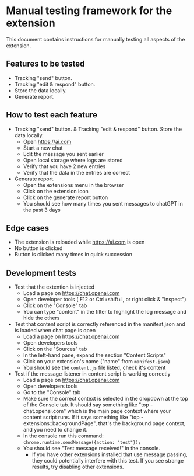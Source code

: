 # Manual testing framework for the extension

This document contains instructions for manually testing all aspects of the extension. 

## Features to be tested

- Tracking "send" button. 
- Tracking "edit & respond" button.
- Store the data locally.
- Generate report.

## How to test each feature

- Tracking "send" button. & Tracking "edit & respond" button. Store the data locally.
  - Open https://ai.com
  - Start a new chat
  - Edit the message you sent earlier
  - Open local storage where logs are stored
  - Verify that you have 2 new entries
  - Verify that the data in the entries are correct
- Generate report.
  - Open the extensions menu in the browser
  - Click on the extension icon
  - Click on the generate report button
  - You should see how many times you sent messages to chatGPT in the past 3 days


## Edge cases

- The extension is reloaded while https://ai.com is open
- No button is clicked
- Button is clicked many times in quick succession

## Development tests


- Test that the extention is injected
  - Load a page on https://chat.openai.com
  - Open developer tools ( F12 or Ctrl+shift+I, or right click & "Inspect")
  - Click on the "Console" tab
  - You can type "content" in the filter to highlight the log message and hide the others
- Test that content script is correctly referenced in the manifest.json and is loaded when chat page is open
  - Load a page on https://chat.openai.com
  - Open developers tools
  - Click on the "Sources" tab
  - In the left-hand pane, expand the section "Content Scripts"
  - Click on your extension's name ("name" from `manifest.json`)
  - You should see the `content.js` file listed, check it's content
- Test if the message listener in content script is working correctly
  - Load a page on https://chat.openai.com
  - Open developers tools
  - Go to the "Console" tab
  - Make sure the correct context is selected in the dropdown at the top of the Console tab. It should say something like "top - chat.openai.com" which is the main page context where your content script runs. If it says something like "top - extensions::backgroundPage", that's the background page context, and you need to change it.
  - In the console run this command: `chrome.runtime.sendMessage({action: "test"});`
  - You should see "Test message received!" in the console.
    - If you have other extensions installed that use message passing, they could potentially interfere with this test. If you see strange results, try disabling other extensions.